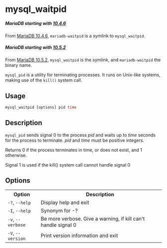 # mysql_waitpid

##### MariaDB starting with [10.4.6](/kb/en/mariadb-1046-release-notes/)

From [MariaDB 10.4.6](/kb/en/mariadb-1046-release-notes/), `mariadb-waitpid` is a symlink to `mysql_waitpid`.

##### MariaDB starting with [10.5.2](/kb/en/mariadb-1052-release-notes/)

From [MariaDB 10.5.2](/kb/en/mariadb-1052-release-notes/), `mysql_waitpid` is the symlink, and `mariadb-waitpid` the binary name.

`mysql_pid` is a utility for terminating processes. It runs on Unix-like systems, making use of the `kill()` system call.

## Usage

```sql
mysql_waitpid [options] pid time
```

## Description

`mysql_pid` sends signal 0 to the process <em>pid</em> and waits up to <em>time</em> seconds for the process to terminate. <em>pid</em> and <em>time</em> must be positive integers.

Returns 0 if the process terminates in time, or does not exist, and 1 otherwise.

Signal 1 is used if the kill() system call cannot handle signal 0

## Options

<table><tbody><tr><th>Option</th><th>Description</th></tr>
<tr><td><code>-?</code>, <code>--help</code></td><td>Display help and exit</td></tr>
<tr><td><code>-I</code>, <code>--help</code></td><td>Synonym for -?</td></tr>
<tr><td><code>-v</code>, <code>--verbose</code></td><td>Be more verbose. Give a warning, if kill can't handle signal 0</td></tr>
<tr><td><code>-V</code>, <code>--version</code></td><td>Print version information and exit</td></tr>
</tbody></table>
